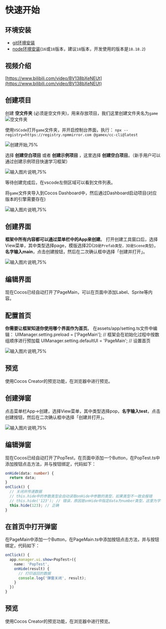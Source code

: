 # 快速开始

## 环境安装

- [git环境安装](https://git-scm.com/book/zh/v2)
- [node环境安装](https://www.nodejs.com.cn/)(```16```或```18```版本，建议```18```版本，开发使用的版本是```18.18.2```)

## 视频介绍

[https://www.bilibili.com/video/BV138bXeNEUt](https://www.bilibili.com/video/BV138bXeNEUt)

## 创建项目

创建 **空文件夹** (必须是空文件夹)，用来存放项目，我们这里创建文件夹名为`game`
![空文件夹](https://foruda.gitee.com/images/1706117113579532056/c271d122_542337.png "WX20240125-012418.png")

使用```VSCode```打开```game```文件夹，并开启控制台界面，执行：
```npx --registry=https://registry.npmmirror.com @gamex/cc-cli@latest```

![创建开始,75%](https://foruda.gitee.com/images/1706117522075536440/1a490b1c_542337.png "WX20240125-013028.png")

选择 **创建空白项目** 或者 **创建示例项目** ，这里选择 **创建空白项目**。（新手用户可以通过创建示例项目快速学习框架）

![输入图片说明,75%](https://foruda.gitee.com/images/1706117754395194002/70d47d64_542337.png "WX20240125-013536.png")

等待创建完成后，在vscode左侧区域可以看到文件列表。

将`game`文件夹导入到Cocos Dashboard中，然后通过Dashboard启动项目(对应版本的引擎需要存在)

![输入图片说明,75%](https://foruda.gitee.com/images/1706118124376968982/f3f5226b_542337.png "WX20240125-014146.png")

## 创建界面

**框架中所有内容都可以通过菜单栏中的App来创建**。
打开创建工具窗口后，选择View菜单，其中类型选择page，模版选择2D(`2D是Prefab类型，3D是Scene类型`)，**名字输入main**，点击创建按钮，然后在二次确认框中选择「创建并打开」。

![输入图片说明,75%](https://foruda.gitee.com/images/1706684840444887219/7189ac17_542337.png "WX20240131-150626@2x.png")

## 编辑界面

现在Cocos已经自动打开了PageMain，可以在页面中添加Label、Sprite等内容。

## 配置首页

**你需要让框架知道你使用哪个界面作为首页**。
在assets/app/setting.ts文件中编辑：
UIManager.setting.preload = ['PageMain']; // 框架会在初始化过程中按数组顺序进行预加载
UIManager.setting.defaultUI = 'PageMain'; // 设置首页

![输入图片说明,75%](https://foruda.gitee.com/images/1706684750538832585/56355d6c_542337.png "WX20240131-150530@2x.png")

## 预览

使用Cocos Creator的预览功能，在浏览器中进行预览。

## 创建弹窗

点击菜单栏App->创建，选择View菜单，其中类型选择pop，**名字输入test**，点击创建按钮，然后在二次确认框中选择「创建并打开」。

![输入图片说明,75%](https://foruda.gitee.com/images/1706684857327451809/cfe304c2_542337.png "WX20240131-150609@2x.png")

## 编辑弹窗

现在Cocos已经自动打开了PopTest，在页面中添加一个Button，在PopTest.ts中添加按钮点击方法，并与按钮绑定，代码如下：

```ts
onHide(data: number) {
  return data;
}
onClick() {
  // 关闭并传递数据
  // this.hide中的参数类型会自动读取onHide中参数的类型，如果类型不一致会报错
  // this.hide('123'); // 错误，原因是onHide中指定data为number类型，这里为字符串类型
  this.hide(123); // 正确
}
```

## 在首页中打开弹窗

在PageMain中添加一个Button，在PageMain.ts中添加按钮点击方法，并与按钮绑定，代码如下：

```ts
onClick() {
  app.manager.ui.show<PopTest>({
    name: 'PopTest',
    onHide(result) {
      // 打印返回的数据
      console.log('弹窗关闭', result);
    }
  })
}
```

## 预览

使用Cocos Creator的预览功能，在浏览器中进行预览。